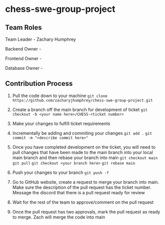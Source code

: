 # chess-swe-group-project

## Team Roles
Team Leader - Zachary Humphrey

Backend Owner - 

Frontend Owner - 

Database Owner - 

## Contribution Process
1. Pull the code down to your machine
`git clone https://github.com/zacharyjhumphrey/chess-swe-group-project.git`

2. Create a branch off the main branch for development of ticket
`git checkout -b <your name here>/CHESS-<ticket number>`

3. Make your changes to fulfill ticket requirements

4. Incrementally be adding and commiting your changes
`git add .`
`git commit -m "<describe commit here>"`

5. Once you have completed development on the ticket, you will need to pull changes that have been made to the main branch into your local main branch and then rebase your branch into main
`git checkout main`
`git pull`
`git checkout <your branch here>`
`git rebase main`

6. Push your changes to your branch
`git push -f`

7. Go to GitHub website, create a request to merge your branch into main. Make sure the description of the pull request has the ticket number. Message the discord that there is a pull request ready for review

8. Wait for the rest of the team to approve/comment on the pull request

9. Once the pull request has two approvals, mark the pull request as ready to merge. Zach will merge the code into main
